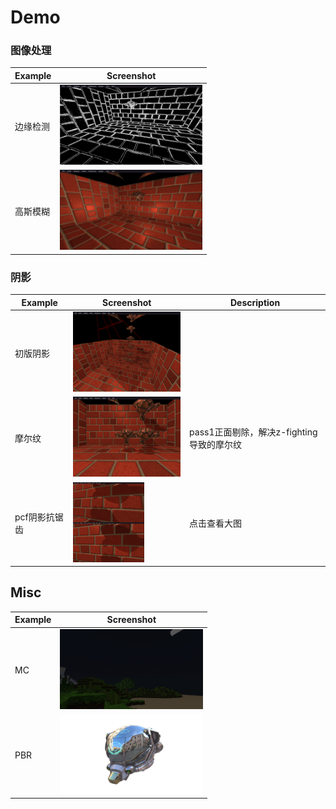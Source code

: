 # Demo

### 图像处理

[comment]: <> (|Example|Screenshot|Description|Download|)
[comment]: <> (初版阴影 | <img src="" alt="build house"  height="128px" /> |)

|Example|Screenshot|
| --- | --- |
边缘检测 | <img src="https://raw.githubusercontent.com/zolo-mario/image-host/main/20211017/Snipaste_2021-10-17_21-48-52.4uwaoph4mxa0.png" alt="build house"  height="128px" /> |
高斯模糊 | <img src="https://raw.githubusercontent.com/zolo-mario/image-host/main/20211018/Snipaste_2021-10-18_11-33-53.32tz2wzhidm0.png" alt="build house"  height="128px" /> |

### 阴影

|Example|Screenshot|Description|
| --- | --- | --- |
初版阴影 | <img src="https://raw.githubusercontent.com/zolo-mario/image-host/main/20211021/Snipaste_2021-10-21_00-41-23.1ukj4tev8bgg.png" alt="build house"  height="128px" /> | 
摩尔纹 | <img src="https://raw.githubusercontent.com/zolo-mario/image-host/main/20211021/Snipaste_2021-10-21_10-44-37.75p2j1ezn9c.png" alt="build house"  height="128px" /> | pass1正面剔除，解决z-fighting导致的摩尔纹 |
pcf阴影抗锯齿 | <img src="https://raw.githubusercontent.com/zolo-mario/image-host/main/20211021/102111023519_0Snipaste_2021-10-21_10-59-03.78fd4oeqcts0.png" alt="build house"  height="128px" /> | 点击查看大图

## Misc
|Example|Screenshot|
| --- | --- |
MC | <img src="https://raw.githubusercontent.com/zolo-mario/image-host/main/20211124/mc.4lfwn87vrla0.gif" alt="build house"  height="128px" /> |
PBR | <img src="https://raw.githubusercontent.com/zolo-mario/image-host/main/20211201/Snipaste_2021-12-01_23-10-31.18mulvpf469s.png" alt="build house"  height="128px" /> |
